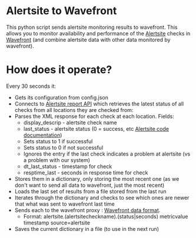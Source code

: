 # Alertsite to Wavefront

This python script sends alertsite monitoring results to wavefront. This allows you to monitor availability and performance of the [Alertsite](https://smartbear.com/product/alertsite/overview/) checks in [Wavefront](https://www.wavefront.com/) (and combine alertsite data with other data monitored by wavefront).

# How does it operate?

Every 30 seconds it:
* Gets its configuration from config.json
* Connects to [Alertsite report API](https://support.smartbear.com/alertsite/docs/api/report-api/sitestatus-report.html) which retrieves the latest status of all checks from all locations they are checked from: 
* Parses the XML response for each check at each location. Fields:
    * display_descrip - alertsite check name
    * last_status - alertsite status (0 = success, etc [Alertsite code documentation](https://support.smartbear.com/alertsite/docs/appendixes/status-codes.html))
    * Sets status to 1 if successful
    * Sets status to 0 if not successful
    * Ignores the entry if the last check indicates a problem at alertsite (vs a problem with our system)
    * dt_last_status - timestamp for check
    * resptime_last - seconds in response time for check
* Stores them in a dictionary, only storing the most recent one (as we don't want to send all data to wavefront, just the most recent)
* Loads the last set of results from a file stored from the last run
* Iterates through the dictionary and checks to see which ones are newer that what was sent to wavefront last time
* Sends each to the wavefront proxy : [Wavefront data format](https://docs.wavefront.com/wavefront_data_format.html).
    * Format: alertsite.(alertsitecheckname).(status|seconds) metricvalue timestamp source=alertsite
* Saves the current dictionary in a file (to use in the next run)
